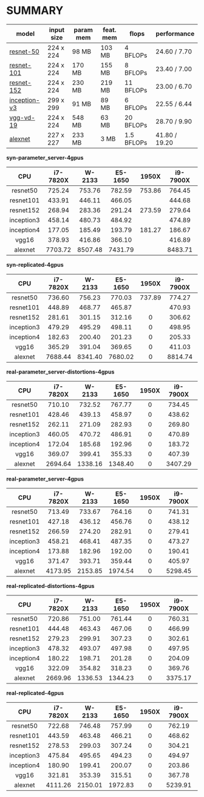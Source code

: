 SUMMARY
===
| model | input size | param mem | feat. mem | flops | performance |
|-------|------------|--------------|----------------|-------|-------------|
| [resnet-50](reports/resnet-50.md) | 224 x 224 | 98 MB | 103 MB | 4 BFLOPs | 24.60 / 7.70 |
| [resnet-101](reports/resnet-101.md) | 224 x 224 | 170 MB | 155 MB | 8 BFLOPs | 23.40 / 7.00 |
| [resnet-152](reports/resnet-152.md) | 224 x 224 | 230 MB | 219 MB | 11 BFLOPs | 23.00 / 6.70 |
| [inception-v3](reports/inception-v3.md) | 299 x 299 | 91 MB | 89 MB | 6 BFLOPs | 22.55 / 6.44 |
| [vgg-vd-19](reports/vgg-vd-19.md) | 224 x 224 | 548 MB | 63 MB | 20 BFLOPs | 28.70 / 9.90 |
| [alexnet](reports/alexnet.md) | 227 x 227 | 233 MB | 3 MB | 1.5 BFLOPs | 41.80 / 19.20 |


**syn-parameter_server-4gpus**

CPU | i7-7820X | W-2133 | E5-1650 | 1950X | i9-7900X | E5-2686 | i7-6850K |
:------:|:------:|:------:|:------:|:------:|:------:|:------:|:------:|
resnet50 |725.24 |753.76 |782.59 |753.86 |764.45 |1250.24 |788.46 |
resnet101 |433.91 |446.11 |466.05 | |444.68 |0 |474.53 |
resnet152 |268.94 |283.36 |291.24 |273.59 |279.64 |0 |296.52 |
inception3 |458.14 |480.73 |484.92 | |474.89 |0 |491.66 |
inception4 |177.05 |185.49 |193.79 |181.27 |186.67 |0 |200.47 |
vgg16 |378.93 |416.86 |366.10 | |416.89 |0 |428.64 |
alexnet |7703.72 |8507.48 |7431.79 | |8483.71 |16517.47 |8566.71 |


**syn-replicated-4gpus**

CPU | i7-7820X | W-2133 | E5-1650 | 1950X | i9-7900X | E5-2686 | i7-6850K |
:------:|:------:|:------:|:------:|:------:|:------:|:------:|:------:|
resnet50 |736.60 |756.23 |770.03 |737.89 |774.27 |1315.58 |788.76 |
resnet101 |448.89 |468.77 |465.87 | |470.93 |0 |479.58 |
resnet152 |281.61 |301.15 |312.16 |0 |306.62 |0 |314.56 |
inception3 |479.29 |495.29 |498.11 |0 |498.95 |0 |507.20 |
inception4 |182.63 |200.40 |201.23 |0 |205.33 |0 |209.27 |
vgg16 |365.29 |391.04 |369.65 |0 |411.03 |0 |426.36 |
alexnet |7688.44 |8341.40 |7680.02 |0 |8814.74 |15642.02 |8540.55 |


**real-parameter_server-distortions-4gpus**

CPU | i7-7820X | W-2133 | E5-1650 | 1950X | i9-7900X | E5-2686 | i7-6850K |
:------:|:------:|:------:|:------:|:------:|:------:|:------:|:------:|
resnet50 |710.10 |732.52 |767.77 |0 |734.45 |1149.65 |769.18 |
resnet101 |428.46 |439.13 |458.97 |0 |438.62 |0 |462.36 |
resnet152 |262.11 |271.09 |282.93 |0 |269.80 |0 |283.31 |
inception3 |460.05 |470.72 |486.91 |0 |470.89 |0 |494.61 |
inception4 |172.04 |185.68 |192.96 |0 |183.72 |0 |191.03 |
vgg16 |369.07 |399.41 |355.33 |0 |407.39 |0 |416.86 |
alexnet |2694.64 |1338.16 |1348.40 |0 |3407.29 |1989.44 |1449.87 |


**real-parameter_server-4gpus**

CPU | i7-7820X | W-2133 | E5-1650 | 1950X | i9-7900X | E5-2686 | i7-6850K |
:------:|:------:|:------:|:------:|:------:|:------:|:------:|:------:|
resnet50 |713.49 |733.67 |764.16 |0 |741.31 |1080.93 |772.52 |
resnet101 |427.18 |436.12 |456.76 |0 |438.12 |0 |463.13 |
resnet152 |266.59 |274.20 |282.91 |0 |279.41 |0 |284.07 |
inception3 |458.21 |468.41 |487.35 |0 |473.27 |0 |494.94 |
inception4 |173.88 |182.96 |192.00 |0 |190.41 |0 |191.12 |
vgg16 |371.47 |393.71 |359.44 |0 |405.97 |0 |417.45 |
alexnet |4173.95 |2153.85 |1974.54 |0 |5298.45 |2916.51 |2110.88 |


**real-replicated-distortions-4gpus**

CPU | i7-7820X | W-2133 | E5-1650 | 1950X | i9-7900X | E5-2686 | i7-6850K |
:------:|:------:|:------:|:------:|:------:|:------:|:------:|:------:|
resnet50 |720.86 |751.00 |761.44 |0 |760.31 | |774.31 |
resnet101 |444.48 |463.43 |467.06 |0 |466.99 |0 |475.72 |
resnet152 |279.23 |299.91 |307.23 |0 |302.61 |0 |311.71 |
inception3 |478.32 |493.07 |497.98 |0 |497.95 |0 |505.51 |
inception4 |180.22 |198.71 |201.28 |0 |204.09 |0 |208.63 |
vgg16 |322.09 |354.82 |318.23 |0 |369.76 |0 |385.04 |
alexnet |2669.96 |1336.53 |1344.23 |0 |3375.17 | |1453.27 |


**real-replicated-4gpus**

CPU | i7-7820X | W-2133 | E5-1650 | 1950X | i9-7900X | E5-2686 | i7-6850K |
:------:|:------:|:------:|:------:|:------:|:------:|:------:|:------:|
resnet50 |722.68 |746.48 |757.99 |0 |762.19 | |773.41 |
resnet101 |443.59 |463.48 |466.21 |0 |468.62 |0 |476.42 |
resnet152 |278.53 |299.03 |307.24 |0 |304.21 |0 |311.46 |
inception3 |475.84 |495.65 |494.23 |0 |494.97 |0 |506.27 |
inception4 |180.90 |199.41 |200.07 |0 |203.86 |0 |207.39 |
vgg16 |321.81 |353.39 |315.51 |0 |367.78 |0 |385.97 |
alexnet |4111.26 |2150.01 |1972.83 |0 |5239.91 | |2116.33 |
